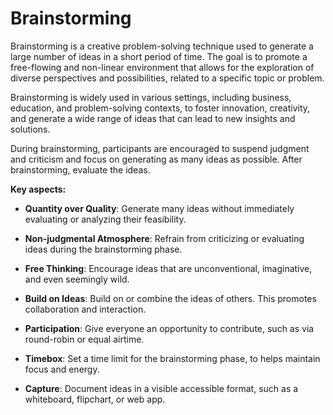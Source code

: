# Brainstorming

Brainstorming is a creative problem-solving technique used to generate a large number of ideas in a short period of time. The goal is to promote a free-flowing and non-linear environment that allows for the exploration of diverse perspectives and possibilities, related to a specific topic or problem.

Brainstorming is widely used in various settings, including business, education, and problem-solving contexts, to foster innovation, creativity, and generate a wide range of ideas that can lead to new insights and solutions.

During brainstorming, participants are encouraged to suspend judgment and criticism and focus on generating as many ideas as possible. After brainstorming, evaluate the ideas.

**Key aspects:**

* **Quantity over Quality**: Generate many ideas without immediately evaluating or analyzing their feasibility.

* **Non-judgmental Atmosphere**: Refrain from criticizing or evaluating ideas during the brainstorming phase.

* **Free Thinking**: Encourage ideas that are unconventional, imaginative, and even seemingly wild.

* **Build on Ideas**: Build on or combine the ideas of others. This promotes collaboration and interaction.

* **Participation**: Give everyone an opportunity to contribute, such as via round-robin or equal airtime.

* **Timebox**: Set a time limit for the brainstorming phase, to helps maintain focus and energy.

* **Capture**: Document ideas in a visible accessible format, such as a whiteboard, flipchart, or web app.


